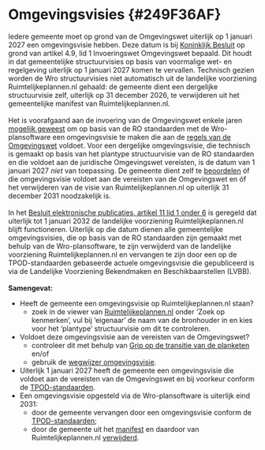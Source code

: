 # Omgevingsvisies  {#249F36AF}
Iedere gemeente moet op grond van de Omgevingswet uiterlijk op 1 januari 2027 een omgevingsvisie hebben. Deze datum is bij <a href='https://zoek.officielebekendmakingen.nl/stb-2023-267.html' target='_blank'>Koninklijk Besluit</a> op grond van artikel 4.9, lid 1 Invoeringswet Omgevingswet bepaald. Dit houdt in dat gemeentelijke structuurvisies op basis van voormalige wet- en regelgeving uiterlijk op 1 januari 2027 komen te vervallen. Technisch gezien worden de Wro structuurvisies niet automatisch uit de landelijke voorziening Ruimtelijkeplannen.nl gehaald: de gemeente dient een dergelijke structuurvisie zelf, uiterlijk op 31 december 2026, te verwijderen uit het gemeentelijke manifest van Ruimtelijkeplannen.nl.
<br/>
<br/>
Het is voorafgaand aan de invoering van de Omgevingswet enkele jaren <a href='https://iplo.nl/regelgeving/instrumenten/omgevingsvisie/bestaand-gemeentelijk-beleid/' target='_blank'>mogelijk geweest</a> om op basis van de RO standaarden met de Wro-plansoftware een omgevingsvisie te maken die aan de <a href='https://omgevingswet.vng.nl/grip/omgevingsvisie/inhoud-omgevingsvisie/' target='_blank'>regels van de Omgevingswet</a> voldoet. Voor een dergelijke omgevingsvisie, die technisch is gemaakt op basis van het plantype structuurvisie van de RO standaarden en die voldoet aan de juridische Omgevingswet vereisten, is de datum van 1 januari 2027 <i>niet</i> van toepassing. De gemeente dient zelf te <a href='https://vng.nl/artikelen/de-omgevingsvisie-transitietermijn-technische-standaard-en-publicatie' target='_blank'>beoordelen</a> óf die omgevingsvisie voldoet aan de vereisten van de Omgevingswet en óf het verwijderen van de visie van Ruimtelijkeplannen.nl op uiterlijk 31 december 2031 noodzakelijk is.
<br/>
<br/>
In het <a href='https://wetten.overheid.nl/BWBR0045037/2025-01-01' target='_blank'>Besluit elektronische publicaties, artikel 11 lid 1 onder 6</a> is geregeld dat uiterlijk tot 1 januari 2032 de landelijke voorziening Ruimtelijkeplannen.nl blijft functioneren. Uiterlijk op die datum dienen alle gemeentelijke omgevingsvisies, die op basis van de RO standaarden zijn gemaakt met behulp van de Wro-plansoftware, te zijn verwijderd van de landelijke voorziening Ruimtelijkeplannen.nl en vervangen te zijn door een op de TPOD-standaarden gebaseerde actuele omgevingsvisie die gepubliceerd is via de Landelijke Voorziening Bekendmaken en Beschikbaarstellen (LVBB). 
<br/>
<br/>
<b>Samengevat:</b>
<ul><li>Heeft de gemeente een omgevingsvisie op Ruimtelijkeplannen.nl staan?<ul><li>zoek in de viewer van <a href='https://www.ruimtelijkeplannen.nl/view' target='_blank'>Ruimtelijkeplannen.nl</a> onder ‘Zoek op kenmerken’, vul bij ‘eigenaar’ de naam van de bronhouder in en kies voor het ‘plantype’ structuurvisie om dit te controleren.</li>
</ul>
</li>
<li>Voldoet deze omgevingsvisie aan de vereisten van de Omgevingswet?<ul><li>controleer dit met behulp van <a href='https://omgevingswet.vng.nl/grip/omgevingsvisie/inhoud-omgevingsvisie/' target='_blank'>Grip op de transitie van de planketen</a> en/of </li>
<li>gebruik de <a href='https://iplo.nl/regelgeving/instrumenten/omgevingsvisie/wegwijzer-omgevingsvisie/' target='_blank'>wegwijzer omgevingsvisie</a>.</li>
</ul>
</li>
<li>Uiterlijk 1 januari 2027 heeft de gemeente een omgevingsvisie die voldoet aan de vereisten van de Omgevingswet en bij voorkeur conform de <a href='https://docs.geostandaarden.nl/tpod/def-st-TPOD-OVI-20231215/' target='_blank'>TPOD-standaarden</a>.</li>
<li>Een omgevingsvisie opgesteld via de Wro-plansoftware is uiterlijk eind 2031:<ul><li>door de gemeente vervangen door een omgevingsvisie conform de <a href='https://docs.geostandaarden.nl/tpod/def-st-TPOD-OVI-20231215/' target='_blank'>TPOD-standaarden</a>;</li>
<li>door de gemeente uit het <a href='https://www.ruimtelijkeplannen.nl/index' target='_blank'>manifest</a> en daardoor van Ruimtelijkeplannen.nl <a href='https://docs.geostandaarden.nl/ro/tri2012/' target='_blank'>verwijderd</a>.</li>
</ul>
</li>
</ul>